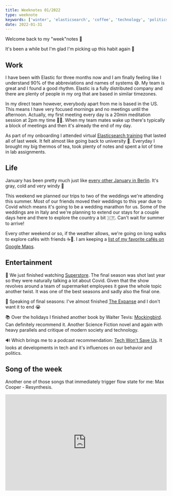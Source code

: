 ```yaml
---
title: Weeknotes 01/2022
type: weeknote
keywords: ['winter', 'elasticsearch', 'coffee', 'technology', 'politics']
date: 2022-01-31
---
```


Welcome back to my "week"notes 👋

It's been a while but I'm glad I'm picking up this habit again 🎉

## Work

I have been with Elastic for three months now and I am finally feeling like I understand 90% of the abbreviations and names of systems 😅. My team is great and I found a good rhythm. Elastic is a fully distributed company and there are plenty of people in my org that are based in similar timezones.

In my direct team however, everybody apart from me is based in the US. This means I have very focused mornings and no meetings until the afternoon. Actually, my first meeting every day is a 20min meditation session at 2pm my time 🧘‍♂️. When my team mates wake up there's typically a block of meetings and then it's already the end of my day.

As part of my onboarding I attended virtual [Elasticsearch training](https://www.elastic.co/training/elasticsearch-engineer) that lasted all of last week. It felt almost like going back to university 🏫. Everyday I brought my big thermos of tea, took plenty of notes and spent a lot of time in lab assignments.

## Life

January has been pretty much just like [every other January in Berlin](https://twitter.com/AuslanderMemes/status/1481181559189385216). It's gray, cold and very windy 🥶

This weekend we planned our trips to two of the weddings we're attending this summer. Most of our friends moved their weddings to this year due to Covid which means it's going to be a wedding marathon for us. Some of the weddings are in Italy and we're planning to extend our stays for a couple days here and there to explore the country a bit 🇮🇹. Can't wait for summer to arrive!

Every other weekend or so, if the weather allows, we're going on long walks to explore cafés with friends ☕️🚶. I am keeping a [list of my favorite cafés on Google Maps](https://goo.gl/maps/3vDL9FP5fLDsU6AbA).

## Entertainment

🍿 We just finished watching [Superstore](https://en.wikipedia.org/wiki/Superstore_(TV_series)). The final season was shot last year so they were naturally talking a lot about Covid. Given that the show revolves around a team of supermarket employees it gave the whole topic another twist. It was one of the best seasons and sadly also the final one.

🍿 Speaking of final seasons: I've almost finished [The Expanse](https://en.wikipedia.org/wiki/The_Expanse_(TV_series)) and I don't want it to end 😭

📚 Over the holidays I finished another book by Walter Tevis: [Mockingbird](https://www.goodreads.com/book/show/323172.Mockingbird). Can definitely recommend it. Another Science Fiction novel and again with heavy parallels and critique of modern society and technology.

🔊 Which brings me to a podcast recommendation: [Tech Won't Save Us](https://www.techwontsave.us/). It looks at developments in tech and it's influences on our behavior and politics.

## Song of the week

Another one of those songs that immediately trigger flow state for me: Max Cooper - Resynthesis.

<iframe width="100%" height="300" scrolling="no" frameborder="no" loading="lazy" src="https://w.soundcloud.com/player/?url=https%3A//api.soundcloud.com/tracks/999005980&color=%23ff5500&auto_play=false&hide_related=false&show_comments=true&show_user=true&show_reposts=false&show_teaser=true&visual=true"></iframe>
